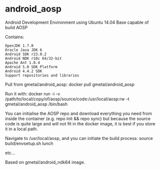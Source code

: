 android_aosp
=============
Android Development Environment using Ubuntu 14.04 Base capable of build AOSP

Contains:

    OpenJDK 1.7.0
    Oracle Java JDK 6
    Android SDK r23.0.2
    Android NDK r10c 64/32-bit
    Apache Ant 1.8.4
    Android 5.0 SDK Platform
    Android 4.4.2 SDK
    Support repositories and libraries

Pull from gmetal/android_aosp: docker pull gmetal/android_aosp

Run it with: docker run -i -v /path/to/local/copy/of/aosp/source/code:/usr/local/aosp:rw -t gmetal/android_aosp /bin/bash

You can initialise the AOSP repo and download everything you need from inside the container (e.g. repo init && repo sync)
but because the source code is quite large and will not fit in the docker image, it is best if you store it in
a local path.

Navigate to /usr/local/aosp, and you can initiate the build process: 
source build/envsetup.sh
lunch

etc...

Based on gmetal/android_ndk64 image. 
